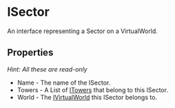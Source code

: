 # ISector

An interface representing a Sector on a VirtualWorld.

## Properties

_Hint: All these are read-only_

* Name - The name of the ISector.    
* Towers - A List of [ITowers](itower.md) that belong to this ISector.  
* World - The [IVirtualWorld](ivirtualworld.md) this ISector belongs to.

